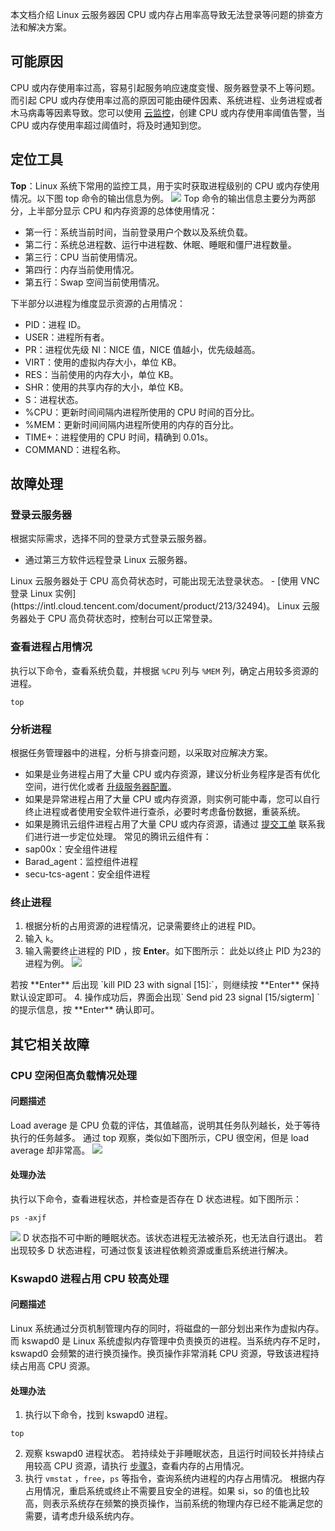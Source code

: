 本文档介绍 Linux 云服务器因 CPU 或内存占用率高导致无法登录等问题的排查方法和解决方案。

## 可能原因

CPU 或内存使用率过高，容易引起服务响应速度变慢、服务器登录不上等问题。而引起 CPU 或内存使用率过高的原因可能由硬件因素、系统进程、业务进程或者木马病毒等因素导致。您可以使用 [云监控](https://intl.cloud.tencent.com/document/product/248/32799)，创建 CPU 或内存使用率阈值告警，当 CPU 或内存使用率超过阈值时，将及时通知到您。

## 定位工具

**Top**：Linux 系统下常用的监控工具，用于实时获取进程级别的 CPU 或内存使用情况。以下图 top 命令的输出信息为例。
![](https://mc.qcloudimg.com/static/img/8aab6354efba19443ffe88f3ace00794/image.png)
Top 命令的输出信息主要分为两部分，上半部分显示 CPU 和内存资源的总体使用情况：
- 第一行：系统当前时间，当前登录用户个数以及系统负载。
- 第二行：系统总进程数、运行中进程数、休眠、睡眠和僵尸进程数量。
- 第三行：CPU 当前使用情况。
- 第四行：内存当前使用情况。
- 第五行：Swap 空间当前使用情况。

下半部分以进程为维度显示资源的占用情况：
- PID：进程 ID。
- USER：进程所有者。
- PR：进程优先级 NI：NICE 值，NICE 值越小，优先级越高。
- VIRT：使用的虚拟内存大小，单位 KB。
- RES：当前使用的内存大小，单位 KB。
- SHR：使用的共享内存的大小，单位 KB。
- S：进程状态。
- %CPU：更新时间间隔内进程所使用的 CPU 时间的百分比。
- %MEM：更新时间间隔内进程所使用的内存的百分比。
- TIME+：进程使用的 CPU 时间，精确到 0.01s。
- COMMAND：进程名称。

## 故障处理

### 登录云服务器

根据实际需求，选择不同的登录方式登录云服务器。
- 通过第三方软件远程登录 Linux 云服务器。
<dx-alert infotype="notice" title="">
 Linux 云服务器处于 CPU 高负荷状态时，可能出现无法登录状态。
</dx-alert>
- [使用 VNC 登录 Linux 实例](https://intl.cloud.tencent.com/document/product/213/32494)。
<dx-alert infotype="notice" title="">
 Linux 云服务器处于 CPU 高负荷状态时，控制台可以正常登录。
</dx-alert>



### 查看进程占用情况

执行以下命令，查看系统负载，并根据 `%CPU` 列与 `%MEM` 列，确定占用较多资源的进程。
```shellsession
top
```

### 分析进程
根据任务管理器中的进程，分析与排查问题，以采取对应解决方案。
- 如果是业务进程占用了大量 CPU 或内存资源，建议分析业务程序是否有优化空间，进行优化或者 [升级服务器配置](https://intl.cloud.tencent.com/document/product/213/2178)。
- 如果是异常进程占用了大量 CPU 或内存资源，则实例可能中毒，您可以自行终止进程或者使用安全软件进行查杀，必要时考虑备份数据，重装系统。
- 如果是腾讯云组件进程占用了大量 CPU 或内存资源，请通过 [提交工单](https://console.intl.cloud.tencent.com/workorder/category) 联系我们进行进一步定位处理。
常见的腾讯云组件有：
 - sap00x：安全组件进程
 - Barad_agent：监控组件进程
 - secu-tcs-agent：安全组件进程


### 终止进程

1. 根据分析的占用资源的进程情况，记录需要终止的进程 PID。
2. 输入 `k`。
3. 输入需要终止进程的 PID ，按 **Enter**。如下图所示：
此处以终止 PID 为23的进程为例。
![](https://main.qcloudimg.com/raw/38a98b3fc36b09c4e3f99765d3cf5691.png)
<dx-alert infotype="notice" title="">
若按 **Enter** 后出现 `kill PID 23 with signal [15]:`，则继续按 **Enter** 保持默认设定即可。
</dx-alert>
4. 操作成功后，界面会出现` Send pid 23 signal [15/sigterm] ` 的提示信息，按 **Enter** 确认即可。

## 其它相关故障
### CPU 空闲但高负载情况处理

#### 问题描述

Load average 是 CPU 负载的评估，其值越高，说明其任务队列越长，处于等待执行的任务越多。
通过 top 观察，类似如下图所示，CPU 很空闲，但是 load average 却非常高。
![](//mc.qcloudimg.com/static/img/4ddf663a68ee602d8cf8075d88edccf6/image.png)

#### 处理办法

执行以下命令，查看进程状态，并检查是否存在 D 状态进程。如下图所示：
```
ps -axjf
```
![](//mc.qcloudimg.com/static/img/32420d3fe022b57d85120c941705dbf6/image.png)
<dx-alert infotype="explain" title="">
D 状态指不可中断的睡眠状态。该状态进程无法被杀死，也无法自行退出。
</dx-alert>
若出现较多 D 状态进程，可通过恢复该进程依赖资源或重启系统进行解决。

### Kswapd0 进程占用 CPU 较高处理

#### 问题描述

Linux 系统通过分页机制管理内存的同时，将磁盘的一部分划出来作为虚拟内存。而 kswapd0 是 Linux 系统虚拟内存管理中负责换页的进程。当系统内存不足时，kswapd0 会频繁的进行换页操作。换页操作非常消耗 CPU 资源，导致该进程持续占用高 CPU 资源。

#### 处理办法

1. 执行以下命令，找到 kswapd0 进程。
```shellsession
top
```
2. 观察 kswapd0 进程状态。
若持续处于非睡眠状态，且运行时间较长并持续占用较高 CPU 资源，请执行 [步骤3](#kswapd0_step3)，查看内存的占用情况。
3. [](id:kswapd0_step3)执行 `vmstat` ，`free`，`ps` 等指令，查询系统内进程的内存占用情况。
根据内存占用情况，重启系统或终止不需要且安全的进程。如果 si，so 的值也比较高，则表示系统存在频繁的换页操作，当前系统的物理内存已经不能满足您的需要，请考虑升级系统内存。


